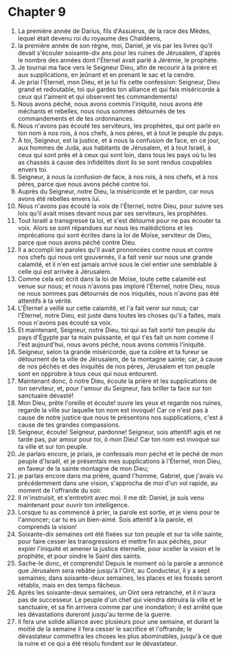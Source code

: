 # Chapter 9

1. La première année de Darius, fils d'Assuérus, de la race des Mèdes, lequel était devenu roi du royaume des Chaldéens,
2. la première année de son règne, moi, Daniel, je vis par les livres qu'il devait s'écouler soixante-dix ans pour les ruines de Jérusalem, d'après le nombre des années dont l'Éternel avait parlé à Jérémie, le prophète.
3. Je tournai ma face vers le Seigneur Dieu, afin de recourir à la prière et aux supplications, en jeûnant et en prenant le sac et la cendre.
4. Je priai l'Éternel, mon Dieu, et je lui fis cette confession: Seigneur, Dieu grand et redoutable, toi qui gardes ton alliance et qui fais miséricorde à ceux qui t'aiment et qui observent tes commandements!
5. Nous avons péché, nous avons commis l'iniquité, nous avons été méchants et rebelles, nous nous sommes détournés de tes commandements et de tes ordonnances.
6. Nous n'avons pas écouté tes serviteurs, les prophètes, qui ont parlé en ton nom à nos rois, à nos chefs, à nos pères, et à tout le peuple du pays.
7. À toi, Seigneur, est la justice, et à nous la confusion de face, en ce jour, aux hommes de Juda, aux habitants de Jérusalem, et à tout Israël, à ceux qui sont près et à ceux qui sont loin, dans tous les pays où tu les as chassés à cause des infidélités dont ils se sont rendus coupables envers toi.
8. Seigneur, à nous la confusion de face, à nos rois, à nos chefs, et à nos pères, parce que nous avons péché contre toi.
9. Auprès du Seigneur, notre Dieu, la miséricorde et le pardon, car nous avons été rebelles envers lui.
10. Nous n'avons pas écouté la voix de l'Éternel, notre Dieu, pour suivre ses lois qu'il avait mises devant nous par ses serviteurs, les prophètes.
11. Tout Israël a transgressé ta loi, et s'est détourné pour ne pas écouter ta voix. Alors se sont répandues sur nous les malédictions et les imprécations qui sont écrites dans la loi de Moïse, serviteur de Dieu, parce que nous avons péché contre Dieu.
12. Il a accompli les paroles qu'il avait prononcées contre nous et contre nos chefs qui nous ont gouvernés, il a fait venir sur nous une grande calamité, et il n'en est jamais arrivé sous le ciel entier une semblable à celle qui est arrivée à Jérusalem.
13. Comme cela est écrit dans la loi de Moïse, toute cette calamité est venue sur nous; et nous n'avons pas imploré l'Éternel, notre Dieu, nous ne nous sommes pas détournés de nos iniquités, nous n'avons pas été attentifs à ta vérité.
14. L'Éternel a veillé sur cette calamité, et l'a fait venir sur nous; car l'Éternel, notre Dieu, est juste dans toutes les choses qu'il a faites, mais nous n'avons pas écouté sa voix.
15. Et maintenant, Seigneur, notre Dieu, toi qui as fait sortir ton peuple du pays d'Égypte par ta main puissante, et qui t'es fait un nom comme il l'est aujourd'hui, nous avons péché, nous avons commis l'iniquité.
16. Seigneur, selon ta grande miséricorde, que ta colère et ta fureur se détournent de ta ville de Jérusalem, de ta montagne sainte; car, à cause de nos péchés et des iniquités de nos pères, Jérusalem et ton peuple sont en opprobre à tous ceux qui nous entourent.
17. Maintenant donc, ô notre Dieu, écoute la prière et les supplications de ton serviteur, et, pour l'amour du Seigneur, fais briller ta face sur ton sanctuaire dévasté!
18. Mon Dieu, prête l'oreille et écoute! ouvre les yeux et regarde nos ruines, regarde la ville sur laquelle ton nom est invoqué! Car ce n'est pas à cause de notre justice que nous te présentons nos supplications, c'est à cause de tes grandes compassions.
19. Seigneur, écoute! Seigneur, pardonne! Seigneur, sois attentif! agis et ne tarde pas, par amour pour toi, ô mon Dieu! Car ton nom est invoqué sur ta ville et sur ton peuple.
20. Je parlais encore, je priais, je confessais mon péché et le péché de mon peuple d'Israël, et je présentais mes supplications à l'Éternel, mon Dieu, en faveur de la sainte montagne de mon Dieu;
21. je parlais encore dans ma prière, quand l'homme, Gabriel, que j'avais vu précédemment dans une vision, s'approcha de moi d'un vol rapide, au moment de l'offrande du soir.
22. Il m'instruisit, et s'entretint avec moi. Il me dit: Daniel, je suis venu maintenant pour ouvrir ton intelligence.
23. Lorsque tu as commencé à prier, la parole est sortie, et je viens pour te l'annoncer; car tu es un bien-aimé. Sois attentif à la parole, et comprends la vision!
24. Soixante-dix semaines ont été fixées sur ton peuple et sur ta ville sainte, pour faire cesser les transgressions et mettre fin aux péchés, pour expier l'iniquité et amener la justice éternelle, pour sceller la vision et le prophète, et pour oindre le Saint des saints.
25. Sache-le donc, et comprends! Depuis le moment où la parole a annoncé que Jérusalem sera rebâtie jusqu'à l'Oint, au Conducteur, il y a sept semaines; dans soixante-deux semaines, les places et les fossés seront rétablis, mais en des temps fâcheux.
26. Après les soixante-deux semaines, un Oint sera retranché, et il n'aura pas de successeur. Le peuple d'un chef qui viendra détruira la ville et le sanctuaire, et sa fin arrivera comme par une inondation; il est arrêté que les dévastations dureront jusqu'au terme de la guerre.
27. Il fera une solide alliance avec plusieurs pour une semaine, et durant la moitié de la semaine il fera cesser le sacrifice et l'offrande; le dévastateur commettra les choses les plus abominables, jusqu'à ce que la ruine et ce qui a été résolu fondent sur le dévastateur.

